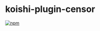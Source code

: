 # koishi-plugin-censor

[![npm](https://img.shields.io/npm/v/koishi-plugin-censor?style=flat-square)](https://www.npmjs.com/package/koishi-plugin-censor)


